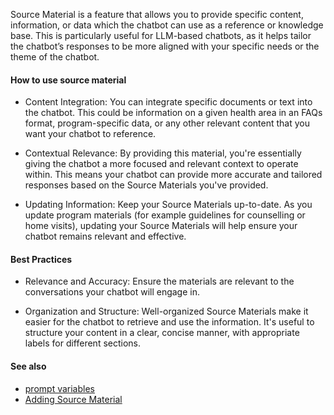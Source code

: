 Source Material is a feature that allows you to provide specific content, information, or data which the chatbot can use as a reference or knowledge base. This is particularly useful for LLM-based chatbots, as it helps tailor the chatbot’s responses to be more aligned with your specific needs or the theme of the chatbot.

#### How to use source material
- Content Integration: You can integrate specific documents or text into the chatbot. This could be information on a given health area in an FAQs format, program-specific data, or any other relevant content that you want your chatbot to reference. 

- Contextual Relevance: By providing this material, you're essentially giving the chatbot a more focused and relevant context to operate within. This means your chatbot can provide more accurate and tailored responses based on the Source Materials you've provided.

- Updating Information: Keep your Source Materials up-to-date. As you update program materials (for example guidelines for counselling or home visits), updating your Source Materials will help ensure your chatbot remains relevant and effective. 

#### Best Practices
- Relevance and Accuracy: Ensure the materials are relevant to the conversations your chatbot will engage in. 

- Organization and Structure: Well-organized Source Materials make it easier for the chatbot to retrieve and use the information. It's useful to structure your content in a clear, concise manner, with appropriate labels for different sections. 

#### See also
- [prompt variables](./prompt_variables.md)
- [Adding Source Material](../how-to/adding_source_material.md)

